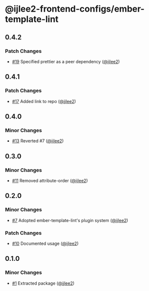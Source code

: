 # @ijlee2-frontend-configs/ember-template-lint

## 0.4.2

### Patch Changes

- [#19](https://github.com/ijlee2/frontend-configs/pull/19) Specified prettier as a peer dependency ([@ijlee2](https://github.com/ijlee2))

## 0.4.1

### Patch Changes

- [#17](https://github.com/ijlee2/frontend-configs/pull/17) Added link to repo ([@ijlee2](https://github.com/ijlee2))

## 0.4.0

### Minor Changes

- [#13](https://github.com/ijlee2/frontend-configs/pull/13) Reverted #7 ([@ijlee2](https://github.com/ijlee2))

## 0.3.0

### Minor Changes

- [#11](https://github.com/ijlee2/frontend-configs/pull/11) Removed attribute-order ([@ijlee2](https://github.com/ijlee2))

## 0.2.0

### Minor Changes

- [#7](https://github.com/ijlee2/frontend-configs/pull/7) Adopted ember-template-lint's plugin system ([@ijlee2](https://github.com/ijlee2))

### Patch Changes

- [#10](https://github.com/ijlee2/frontend-configs/pull/10) Documented usage ([@ijlee2](https://github.com/ijlee2))

## 0.1.0

### Minor Changes

- [#1](https://github.com/ijlee2/frontend-configs/pull/1) Extracted package ([@ijlee2](https://github.com/ijlee2))
